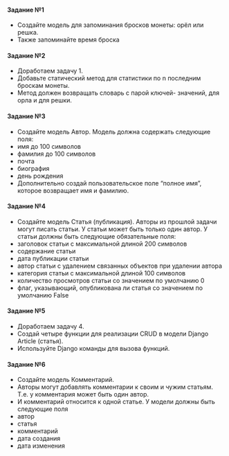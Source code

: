 #### Задание №1

- Создайте модель для запоминания бросков 
монеты: орёл или решка.
- Также запоминайте время броска

#### Задание №2

- Доработаем задачу 1.
- Добавьте статический метод для статистики по n 
последним броскам монеты.
- Метод должен возвращать словарь с парой ключей-
значений, для орла и для решки.

#### Задание №3

- Создайте модель Автор. Модель должна содержать
следующие поля:
- имя до 100 символов
- фамилия до 100 символов
- почта
- биография
- день рождения
- Дополнительно создай пользовательское поле “полное
имя”, которое возвращает имя и фамилию.

#### Задание №4

- Создайте модель Статья (публикация). Авторы из прошлой задачи могут
писать статьи. У статьи может быть только один автор. У статьи должны быть
следующие обязательные поля:
- заголовок статьи с максимальной длиной 200 символов
- содержание статьи
- дата публикации статьи
- автор статьи с удалением связанных объектов при удалении автора
- категория статьи с максимальной длиной 100 символов
- количество просмотров статьи со значением по умолчанию 0
- флаг, указывающий, опубликована ли статья со значением по умолчанию
False

#### Задание №5

- Доработаем задачу 4.
- Создай четыре функции для реализации CRUD в модели
Django Article (статья).
- Используйте Django команды для вызова функций.

#### Задание №6

- Создайте модель Комментарий.
- Авторы могут добавлять комментарии к своим и чужим
статьям. Т.е. у комментария может быть один автор.
- И комментарий относится к одной статье. У модели должны
быть следующие поля
- автор
- статья
- комментарий
- дата создания
- дата изменения
